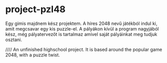 # project-pzl48
Egy gimis majdnem kész projektem.
A híres 2048 nevű játékból indul ki, amit megcsavar egy kis puzzle-el. A pályákon kívül a program nagyjából kész, még pályatervezőt is tartalmaz amivel saját pályáinkat meg tudjuk osztani.

////
An unfinished highschool project.
It is based around the popular game 2048, with a puzzle twist.
